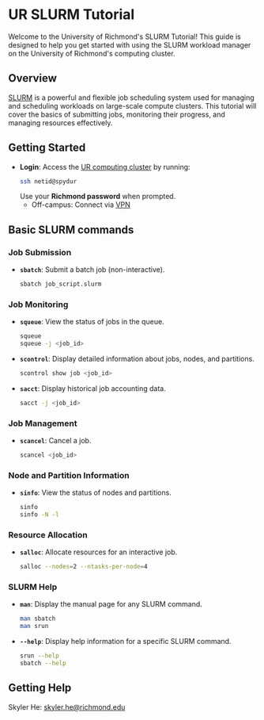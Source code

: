 # UR SLURM Tutorial

Welcome to the University of Richmond's SLURM Tutorial! This guide is designed to help you get started with using the SLURM workload manager on the University of Richmond's computing cluster.

## Overview

[SLURM](https://slurm.schedmd.com/) is a powerful and flexible job scheduling system used for managing and scheduling workloads on large-scale compute clusters. This tutorial will cover the basics of submitting jobs, monitoring their progress, and managing resources effectively.

## Getting Started
- **Login**: Access the [UR computing cluster](https://data.richmond.edu/About-HPC-at-UR/index.html) by running:
  ```bash
  ssh netid@spydur
  ```
  Use your **Richmond password** when prompted.
    - Off-campus: Connect via [VPN](https://spidertechnet.richmond.edu/TDClient/1955/Portal/KB/ArticleDet?ID=125025)

## Basic SLURM commands

### Job Submission
- **`sbatch`**: Submit a batch job (non-interactive).
    ```bash
    sbatch job_script.slurm
    ```

### Job Monitoring

- **`squeue`**: View the status of jobs in the queue.
  ```bash
  squeue
  squeue -j <job_id>
  ```

- **`scontrol`**: Display detailed information about jobs, nodes, and partitions.
  ```bash
  scontrol show job <job_id>
  ```

- **`sacct`**: Display historical job accounting data.
  ```bash
  sacct -j <job_id>
  ```

### Job Management

- **`scancel`**: Cancel a job.
  ```bash
  scancel <job_id>
  ```

### Node and Partition Information

- **`sinfo`**: View the status of nodes and partitions.
  ```bash
  sinfo
  sinfo -N -l
  ```

### Resource Allocation

- **`salloc`**: Allocate resources for an interactive job.
  ```bash
  salloc --nodes=2 --ntasks-per-node=4
  ```

### SLURM Help

- **`man`**: Display the manual page for any SLURM command.
  ```bash
  man sbatch
  man srun
  ```

- **`--help`**: Display help information for a specific SLURM command.
  ```bash
  srun --help
  sbatch --help
  ```


## Getting Help

Skyler He: [skyler.he@richmond.edu](mailto:skyler.he@richmond.edu)
